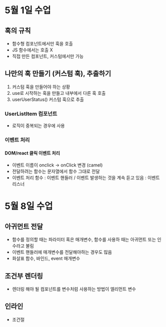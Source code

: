 # 5월 1일 수업
## 훅의 규칙
- 함수형 컴포넌트에서만 훅을 호출
- JS 함수에서는 호출 X
- 직접 만든 컴포넌트, 커스텀에서만 가능

## 나만의 훅 만들기 (커스텀 훅), 추출하기
1. 커스텀 훅을 만들어야 하는 상황
2. use로 시작하는 훅을 만들고 내부에서 다른 훅 호출
3. userUserStatus() 커스텀 훅으로 추출

### UserListItem 컴포넌트
- 로직이 중복되는 경우에 사용

### 이벤트 처리
#### DOM/react 클릭 이벤트 처리
- 이벤트 이름이 onclick -> onClick 변경 (camel)
- 전달하려는 함수는 문자열에서 함수 그대로 전달
- 이벤트 처리 함수 : 이벤트 핸들러 / 이벤트 발생하는 것을 계속 듣고 있음 : 이벤트 리스너

# 5월 8일 수업
## 아귀먼트 전달
- 함수를 정의할 때는 파라미터 혹은 매개변수, 함수를 사용하 때는 아귀먼트 또는 인수라고 불림
- 이벤트 핸들러에 매개변수를 전달해야하는 경우도 많음
- 화살표 함수, 바인드, event 매개변수

## 조건부 렌더링
- 렌더링 해야 될 컴포넌트를 변수처럼 사용하는 방법이 엘리먼트 변수

## 인라인
- 조건절